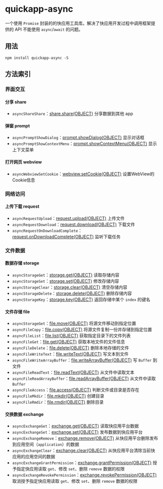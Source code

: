 # quickapp-async
一个使用 `Promise` 封装的的快应用工具库。解决了快应用开发过程中调用框架提供的 API 不能使用 `async`/`await` 的问题。
## 用法
```
npm install quickapp-async -S
```
## 方法索引
### 界面交互
#### 分享 share
* `asyncShareShare`：[share.share(OBJECT)](https://doc.quickapp.cn/features/system/share.html#shareshareobject) 分享数据到其他 app
#### 弹窗 prompt
* `asyncPromptShowDialog`：[prompt.showDialog(OBJECT)](https://doc.quickapp.cn/features/system/prompt.html#promptshowdialogobject) 显示对话框
* `asyncPromptShowContextMenu`：[prompt.showContextMenu(OBJECT)](https://doc.quickapp.cn/features/system/prompt.html#promptshowcontextmenuobject) 显示上下文菜单
#### 打开网页 webview
* `asyncWebviewSetCookie`：[webview.setCookie(OBJECT)](https://doc.quickapp.cn/features/system/webview.html#webviewsetcookieobject-1100) 设置WebView的Cookie信息
### 网络访问
#### 上传下载 request
* `asyncRequestUpload`：[request.upload(OBJECT)](https://doc.quickapp.cn/features/system/request.html#requestuploadobject) 上传文件
* `asyncRequestDownload`：[request.download(OBJECT)](https://doc.quickapp.cn/features/system/request.html#requestdownloadobject) 下载文件
* `asyncRequestOnDownloadComplete`：[request.onDownloadComplete(OBJECT)](https://doc.quickapp.cn/features/system/request.html#requestondownloadcompleteobject) 监听下载任务
### 文件数据
#### 数据存储 storage
* `asyncStorageGet`：[storage.get(OBJECT)](https://doc.quickapp.cn/features/system/storage.html#storagegetobject) 读取存储内容
* `asyncStorageSet`：[storage.set(OBJECT)](https://doc.quickapp.cn/features/system/storage.html#storagesetobject) 修改存储内容
* `asyncStorageClear`：[storage.clear(OBJECT)](https://doc.quickapp.cn/features/system/storage.html#storageclearobject) 清空存储内容
* `asyncStorageDelete`：[storage.delete(OBJECT)](https://doc.quickapp.cn/features/system/storage.html#storageclearobject) 删除存储内容
* `asyncStorageKey`：[storage.key(OBJECT)](https://doc.quickapp.cn/features/system/storage.html#storagekeyobject-1050) 返回存储中某个 `index` 的键名
#### 文件存储 file
* `asyncStorageGet`：[file.move(OBJECT)](https://doc.quickapp.cn/features/system/file.html#filemoveobject) 将源文件移动到指定位置
* `asyncFileCopy`：[file.copy(OBJECT)](https://doc.quickapp.cn/features/system/file.html#filecopyobject) 将源文件复制一份并存储到指定位置
* `asyncFileList`：[file.list(OBJECT)](https://doc.quickapp.cn/features/system/file.html#filelistobject) 获取指定目录下的文件列表
* `asyncFileGet`：[file.get(OBJECT)](https://doc.quickapp.cn/features/system/file.html#filegetobject) 获取本地文件的文件信息
* `asyncFileDelete`：[file.delete(OBJECT)](https://doc.quickapp.cn/features/system/file.html#filedeleteobject) 删除本地存储的文件
* `asyncFileWriteText`：[file.writeText(OBJECT)](https://doc.quickapp.cn/features/system/file.html#filewritetextobject1010) 写文本到文件
* `asyncFileWriteArrayBuffer`：[file.writeArrayBuffer(OBJECT)](https://doc.quickapp.cn/features/system/file.html#filewritearraybufferobject1010) 写 `Buffer` 到文件
* `asyncFileReadText`：[file.readText(OBJECT)](https://doc.quickapp.cn/features/system/file.html#filereadtextobject1010) 从文件中读取文本
* `asyncFileReadArrayBuffer`：[file.readArrayBuffer(OBJECT)](https://doc.quickapp.cn/features/system/file.html#filereadarraybufferobject1010) 从文件中读取 `Buffer`
* `asyncFileAccess`：[file.access(OBJECT)](https://doc.quickapp.cn/features/system/file.html#fileaccessobject1060) 判断文件或目录是否存在
* `asyncFileMkdir`：[file.mkdir(OBJECT)](https://doc.quickapp.cn/features/system/file.html#filemkdirobject1060) 创建目录
* `asyncFileRmdir`：[file.rmdir(OBJECT)](https://doc.quickapp.cn/features/system/file.html#filermdirobject1060) 删除目录
#### 交换数据 exchange
* `asyncExchangeGet`：[exchange.get(OBJECT)](https://doc.quickapp.cn/features/service/exchange.html#exchangeget-object) 读取快应用平台数据
* `asyncExchangeSet`：[exchange.set(OBJECT)](https://doc.quickapp.cn/features/service/exchange.html#exchangeset-object) 发布数据到快应用平台
* `asyncExchangeRemove`：[exchange.remove(OBJECT)](https://doc.quickapp.cn/features/service/exchange.html#exchangeremove-object) 从快应用平台删除发布到应用空间（`application`）的数据
* `asyncExchangeClear`：[exchange.clear(OBJECT)](https://doc.quickapp.cn/features/service/exchange.html#exchangeclear-object) 从快应用平台清除当前快应用的应用空间的数据
* `asyncExchangeGrantPermission`：[exchange.grantPermission(OBJECT)](https://doc.quickapp.cn/features/service/exchange.html#exchangegrantpermission-object) 授予指定快应用读取 `get`、修改 `set`、删除 `remove` 数据的权限
* `asyncExchangeRevokePermission`：[exchange.revokePermission(OBJECT)](https://doc.quickapp.cn/features/service/exchange.html#exchangerevokepermission-object) 取消授予指定快应用读取 `get`、修改 `set`、删除 `remove` 数据的权限
